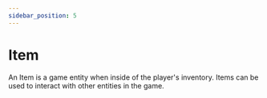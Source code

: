 ```yaml
---
sidebar_position: 5
---
```


# Item

An Item is a game entity when inside of the player's inventory. Items can be used to interact with other entities in the game.